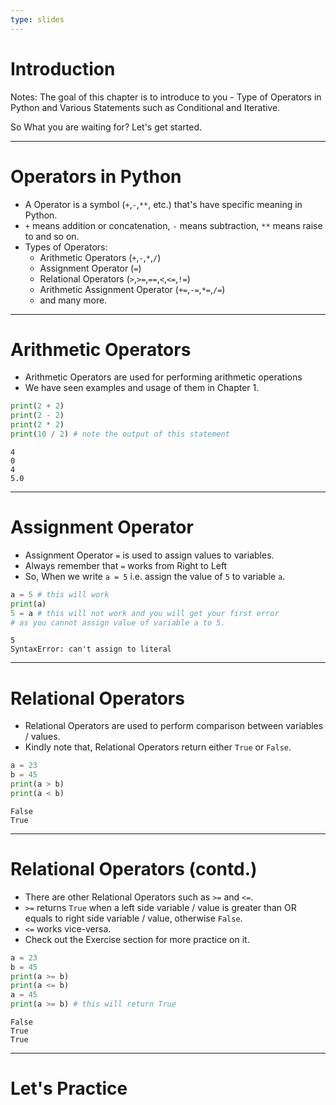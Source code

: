 ```yaml
---
type: slides
---
```


# Introduction

Notes: The goal of this chapter is to introduce to you - Type of Operators in Python and Various Statements such as Conditional and Iterative. 

So What you are waiting for? Let's get started.

---

# Operators in Python

- A Operator is a symbol (```+```,```-```,```**```, etc.) that's have specific meaning in Python.
- ```+``` means addition or concatenation, ```-``` means subtraction, ```**``` means raise to and 
so on.
- Types of Operators:
    - Arithmetic Operators (```+```,```-```,```*```,```/```)
    - Assignment Operator (```=```)
    - Relational Operators (```>```,```>=```,```==```,```<```,```<=```,```!=```)
    - Arithmetic Assignment Operator (```+=```,```-=```,```*=```,```/=```)
    - and many more.

---
# Arithmetic Operators

- Arithmetic Operators are used for performing arithmetic operations
- We have seen examples and usage of them in Chapter 1.

```python
print(2 + 2)
print(2 - 2)
print(2 * 2)
print(10 / 2) # note the output of this statement
```

```out
4
0
4
5.0
```
---

# Assignment Operator

- Assignment Operator ```=``` is used to assign values to variables.
- Always remember that ```=``` works from Right to Left
- So, When we write ```a = 5``` i.e. assign the value of ```5``` to variable ```a```.

```python
a = 5 # this will work
print(a)
5 = a # this will not work and you will get your first error
# as you cannot assign value of variable a to 5.
```
```out
5
SyntaxError: can't assign to literal
```
---
# Relational Operators

- Relational Operators are used to perform comparison between variables / values.
- Kindly note that, Relational Operators return either ```True``` or ```False```.

```python
a = 23
b = 45
print(a > b)
print(a < b)
```
```out
False
True
```
---
# Relational Operators (contd.)

- There are other Relational Operators such as ```>=``` and ```<=```.
- ```>=``` returns ```True``` when a left side variable / value is greater than OR equals to right side variable / value, otherwise ```False```.
- ```<=``` works vice-versa.
- Check out the Exercise section for more practice on it.

```python
a = 23
b = 45
print(a >= b)
print(a <= b)
a = 45
print(a >= b) # this will return True
```
```out
False
True
True
```
---
# Let's Practice